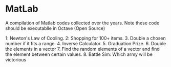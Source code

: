 # MatLab
A compilation of Matlab codes collected over the years.
Note these code should be executablle in Octave (Open Source)

1:  Newton's Law of Cooling.
2:  Shopping for 100+ items.
3.  Double a chosen number if it fits a range.
4.  Inverse Calculator.
5.  Graduation Prize. 
6.  Double the elements in a vector
7.  Find the random elements of a vector and find the element between certain values.
8. Battle Sim: Which army will be victorious
